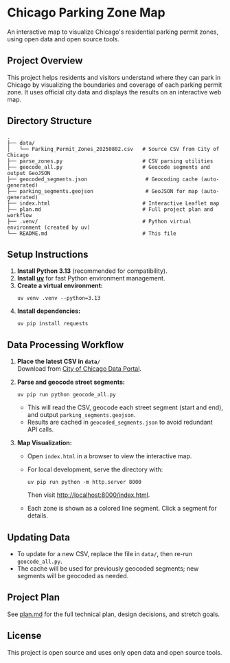 # Chicago Parking Zone Map

An interactive map to visualize Chicago's residential parking permit zones, using open data and open source tools.

## Project Overview

This project helps residents and visitors understand where they can park in Chicago by visualizing the boundaries and coverage of each parking permit zone. It uses official city data and displays the results on an interactive web map.

## Directory Structure

```
.
├── data/
│   └── Parking_Permit_Zones_20250802.csv   # Source CSV from City of Chicago
├── parse_zones.py                          # CSV parsing utilities
├── geocode_all.py                          # Geocode segments and output GeoJSON
├── geocoded_segments.json                   # Geocoding cache (auto-generated)
├── parking_segments.geojson                 # GeoJSON for map (auto-generated)
├── index.html                              # Interactive Leaflet map
├── plan.md                                 # Full project plan and workflow
├── .venv/                                  # Python virtual environment (created by uv)
└── README.md                               # This file
```

## Setup Instructions

1. **Install Python 3.13** (recommended for compatibility).
2. **Install [uv](https://github.com/astral-sh/uv)** for fast Python environment management.
3. **Create a virtual environment:**
   ```
   uv venv .venv --python=3.13
   ```
4. **Install dependencies:**
   ```
   uv pip install requests
   ```

## Data Processing Workflow

1. **Place the latest CSV in `data/`**  
   Download from [City of Chicago Data Portal](https://data.cityofchicago.org/Transportation/Parking-Permit-Zones/u9xt-hiju/data_preview).

2. **Parse and geocode street segments:**
   ```
   uv pip run python geocode_all.py
   ```
   - This will read the CSV, geocode each street segment (start and end), and output `parking_segments.geojson`.
   - Results are cached in `geocoded_segments.json` to avoid redundant API calls.

3. **Map Visualization:**
   - Open `index.html` in a browser to view the interactive map.
   - For local development, serve the directory with:
     ```
     uv pip run python -m http.server 8000
     ```
     Then visit [http://localhost:8000/index.html](http://localhost:8000/index.html).

   - Each zone is shown as a colored line segment. Click a segment for details.

## Updating Data

- To update for a new CSV, replace the file in `data/`, then re-run `geocode_all.py`.
- The cache will be used for previously geocoded segments; new segments will be geocoded as needed.

## Project Plan

See [plan.md](plan.md) for the full technical plan, design decisions, and stretch goals.

## License

This project is open source and uses only open data and open source tools.
